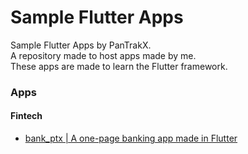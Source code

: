 # Sample Flutter Apps

Sample Flutter Apps by PanTrakX.  
A repository made to host apps made by me.  
These apps are made to learn the Flutter framework.

### Apps
#### Fintech
- [bank_ptx | A one-page banking app made in Flutter](fintech/bank_ptx)
